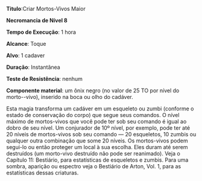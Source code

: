 **Titulo**:Criar Mortos-Vivos Maior

**Necromancia de Nível 8**

**Tempo de Execução**: 1 hora

**Alcance**: Toque

**Alvo**: 1 cadaver

**Duração**: Instantânea

**Teste de Resistência**: nenhum

**Componente material**: um ônix negro (no valor de 25 TO por nível do morto--vivo), inserido na boca ou olho do cadáver.

Esta magia transforma um cadáver em um esqueleto ou zumbi (conforme o estado de conservação do corpo) que segue seus comandos. 
O nível máximo de mortos-vivos que você pode ter sob seu comando é igual ao dobro de seu nível. Um conjurador de 10º nível, por exemplo, pode ter até 20 níveis de mortos-vivos sob seu comando — 20 esqueletos, 10 zumbis ou qualquer outra combinação que some 20 níveis.
Os mortos-vivos podem segui-lo ou então proteger um local à sua escolha. Eles duram até serem destruídos (um morto-vivo destruído não pode ser reanimado). 
Veja o Capítulo 11: Bestiário, para estatísticas de esqueletos e zumbis. Para uma sombra, aparição ou espectro veja o Bestiário de Arton, Vol. 1, para as estatísticas dessas criaturas.
